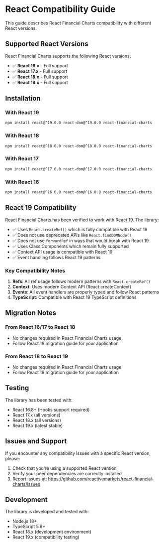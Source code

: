 # React Compatibility Guide

This guide describes React Financial Charts compatibility with different React versions.

## Supported React Versions

React Financial Charts supports the following React versions:

- ✅ **React 16.x** - Full support
- ✅ **React 17.x** - Full support  
- ✅ **React 18.x** - Full support
- ✅ **React 19.x** - Full support

## Installation

### With React 19

```bash
npm install react@^19.0.0 react-dom@^19.0.0 react-financial-charts
```

### With React 18

```bash
npm install react@^18.0.0 react-dom@^18.0.0 react-financial-charts
```

### With React 17

```bash
npm install react@^17.0.0 react-dom@^17.0.0 react-financial-charts
```

### With React 16

```bash
npm install react@^16.0.0 react-dom@^16.0.0 react-financial-charts
```

## React 19 Compatibility

React Financial Charts has been verified to work with React 19. The library:

- ✅ Uses `React.createRef()` which is fully compatible with React 19
- ✅ Does not use deprecated APIs like `React.findDOMNode()`
- ✅ Does not use `forwardRef` in ways that would break with React 19
- ✅ Uses Class Components which remain fully supported
- ✅ Context API usage is compatible with React 19
- ✅ Event handling follows React 19 patterns

### Key Compatibility Notes

1. **Refs**: All ref usage follows modern patterns with `React.createRef()`
2. **Context**: Uses modern Context API (React.createContext)
3. **Events**: All event handlers are properly typed and follow React patterns
4. **TypeScript**: Compatible with React 19 TypeScript definitions

## Migration Notes

### From React 16/17 to React 18

- No changes required in React Financial Charts usage
- Follow React 18 migration guide for your application

### From React 18 to React 19

- No changes required in React Financial Charts usage
- Follow React 19 migration guide for your application

## Testing

The library has been tested with:
- React 16.8+ (Hooks support required)
- React 17.x (all versions)
- React 18.x (all versions)
- React 19.x (latest stable)

## Issues and Support

If you encounter any compatibility issues with a specific React version, please:

1. Check that you're using a supported React version
2. Verify your peer dependencies are correctly installed
3. Report issues at: https://github.com/reactivemarkets/react-financial-charts/issues

## Development

The library is developed and tested with:
- Node.js 18+
- TypeScript 5.6+
- React 18.x (development environment)
- React 19.x (compatibility testing)